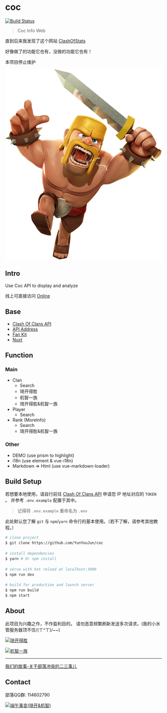# coc

[![Build Status](https://travis-ci.com/YunYouJun/coc.svg?branch=master)](https://travis-ci.com/YunYouJun/coc)

> Coc Info Web

直到后来我发现了这个网站 [ClashOfStats](https://www.clashofstats.com/cn)

好像做了的功能它也有，没做的功能它也有！

本项目停止维护

![野蛮人](https://raw.githubusercontent.com/YunYouJun/coc/master/assets/img/Clash_Barbarian.png)

## Intro

Use Coc API to display and analyze

线上可直接访问 [Online](https://coc.yunyoujun.cn)

## Base

- [Clash Of Clans API](https://developer.clashofclans.com)
- [API Address](https://api.clashofclans.com/v1/)
- [Fan Kit](https://forum.supercell.com/showthread.php/1548105-Updated-Fan-Kit-now-available%21)
- [Nuxt](https://nuxtjs.org)

## Function

### Main

- Clan
  - Search
  - 琦开得胜
  - 机智一族
  - 琦开得胜&机智一族
- Player
  - Search
- Rank (MoreInfo)
  - Search
  - 琦开得胜&机智一族

### Other

- DEMO (use prism to highlight)
- i18n (use element & vue-i18n)
- Markdown => Html (use vue-markdown-loader)

## Build Setup

若想要本地使用，请自行前往 [Clash Of Clans API](https://developer.clashofclans.com) 申请您 IP 地址对应的 `TOKEN` 。
并参考 `.env.example` 配置于其中。

> 记得将 `.env.example` 重命名为 `.env`

此处默认您了解 `git` 与 `npm`/`yarn` 命令行的基本使用。（若不了解，请参考其他教程。）

``` bash
# clone project
$ git clone https://github.com/YunYouJun/coc

# install dependencies
$ yarn # Or npm install

# serve with hot reload at localhost:3000
$ npm run dev

# build for production and launch server
$ npm run build
$ npm start
```

## About

此项目为兴趣之作，不作盈利目的。
请勿恶意频繁刷新发送多次请求。(我的小水管服务器顶不住/(ㄒ^ㄒ)/~~)

[![琦开得胜](https://www.clashofstats.com/signatures/clans/28VPJVGC?lng=en&color=dark-blue&size=large)](https://www.clashofstats.com/clans/28VPJVGC/members)

[![机智一族](https://www.clashofstats.com/signatures/clans/LLP0GYCU?lng=en&color=dark-blue&size=large)](https://www.clashofstats.com/clans/LLP0GYCU/members)

---

[我们的故事-关于部落冲突的二三事儿](https://yunyoujun.cn/categories/%E4%BA%91%E6%B8%B8%E7%9A%84%E5%B0%8F%E5%9B%9E%E5%BF%86/%E5%85%B3%E4%BA%8E%E9%83%A8%E8%90%BD%E5%86%B2%E7%AA%81%E7%9A%84%E4%BA%8C%E4%B8%89%E4%BA%8B%E5%84%BF/)

## Contact

部落QQ群: 114602790

[![端午事变(琦开&机智)](https://pub.idqqimg.com/wpa/images/group.png)](https://shang.qq.com/wpa/qunwpa?idkey=fba9c91094a3496cdf24c58c712628e5338a72f8240550f518e1cd4158b27563)